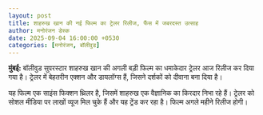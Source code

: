 ```yaml
---
layout: post
title: शाहरुख खान की नई फिल्म का ट्रेलर रिलीज, फैंस में जबरदस्त उत्साह
author: मनोरंजन डेस्क
date: 2025-09-04 16:00:00 +0530
categories: [मनोरंजन, बॉलीवुड]
---
```


**मुंबई:** बॉलीवुड सुपरस्टार शाहरुख खान की अगली बड़ी फिल्म का धमाकेदार ट्रेलर आज रिलीज कर दिया गया है। ट्रेलर में बेहतरीन एक्शन और डायलॉग्स हैं, जिसने दर्शकों को दीवाना बना दिया है।

यह फिल्म एक साइंस फिक्शन थ्रिलर है, जिसमें शाहरुख एक वैज्ञानिक का किरदार निभा रहे हैं। ट्रेलर को सोशल मीडिया पर लाखों व्यूज मिल चुके हैं और यह ट्रेंड कर रहा है। फिल्म अगले महीने रिलीज होगी।

